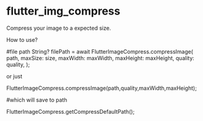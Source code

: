 # flutter_img_compress

Compress your image to a expected size.


How to use?

#file path
String? filePath = await FlutterImageCompress.compressImage(
path,
maxSize: size,
maxWidth: maxWidth,
maxHeight: maxHeight,
quality: quality,
);

or just

FlutterImageCompress.compressImage(path,quality,maxWidth,maxHeight);

#which will save to path

FlutterImageCompress.getCompressDefaultPath();


